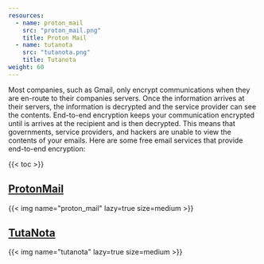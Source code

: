 ```yaml
---
resources:
  - name: proton_mail
    src: "proton_mail.png"
    title: Proton Mail
  - name: tutanota
    src: "tutanota.png"
    title: Tutanota
weight: 60
---
```


Most companies, such as Gmail, only encrypt communications when they are
en-route to their companies servers. Once the information arrives at their servers,
the information is decrypted and the service provider can see the contents.
End-to-end encryption keeps your communication encrypted until is arrives at
the recipient and is then decrypted. This means that governments, service providers,
and hackers are unable to view the contents of your emails. Here are some free email
services that provide end-to-end encryption:

{{< toc >}}

## [ProtonMail](https://protonmail.com/)

{{< img name="proton_mail" lazy=true size=medium >}}

## [TutaNota](https://tutanota.com/)

{{< img name="tutanota" lazy=true size=medium >}}
